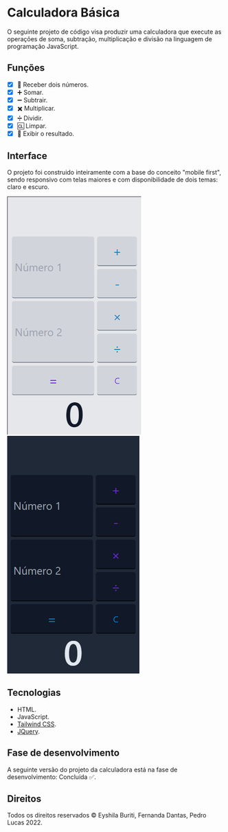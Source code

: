 # Calculadora Básica

O seguinte projeto de código visa produzir uma calculadora que execute as operações de soma, subtração, multiplicação e divisão na linguagem de programação JavaScript.

## Funções

- [x] 🔢 Receber dois números.
- [x] ➕ Somar.
- [x] ➖ Subtrair.
- [x] ✖️ Multiplicar.
- [x] ➗ Dividir.
- [x] 🆑 Limpar.
- [x] 🟰 Exibir o resultado.

## Interface

O projeto foi construido inteiramente com a base do conceito "mobile first", sendo responsivo com telas maiores e com disponibilidade de dois temas: claro e escuro.

![Imagem da interface no modo claro](./scr/docs/images/light.png)
![Imagem da interface no modo escuro](./scr/docs/images/dark.png)

## Tecnologias

- HTML.
- JavaScript.
- [Tailwind CSS](https://tailwindcss.com/).
- [JQuery](https://jquery.com/).

## Fase de desenvolvimento

A seguinte versão do projeto da calculadora está na fase de desenvolvimento: Concluída ✅.

## Direitos

Todos os direitos reservados © Eyshila Buriti, Fernanda Dantas, Pedro Lucas 2022.
